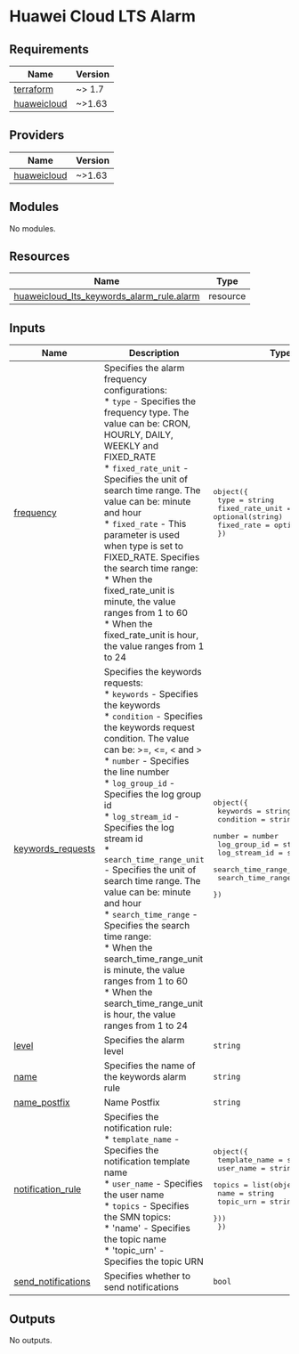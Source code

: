 # Huawei Cloud LTS Alarm
<!-- BEGIN_TF_DOCS -->
## Requirements

| Name | Version |
|------|---------|
| <a name="requirement_terraform"></a> [terraform](#requirement\_terraform) | ~> 1.7 |
| <a name="requirement_huaweicloud"></a> [huaweicloud](#requirement\_huaweicloud) | ~>1.63 |

## Providers

| Name | Version |
|------|---------|
| <a name="provider_huaweicloud"></a> [huaweicloud](#provider\_huaweicloud) | ~>1.63 |

## Modules

No modules.

## Resources

| Name | Type |
|------|------|
| [huaweicloud_lts_keywords_alarm_rule.alarm](https://registry.terraform.io/providers/huaweicloud/huaweicloud/latest/docs/resources/lts_keywords_alarm_rule) | resource |

## Inputs

| Name | Description | Type | Default | Required |
|------|-------------|------|---------|:--------:|
| <a name="input_frequency"></a> [frequency](#input\_frequency) | Specifies the alarm frequency configurations:<br>  * `type` - Specifies the frequency type. The value can be: CRON, HOURLY, DAILY, WEEKLY and FIXED\_RATE<br>  * `fixed_rate_unit` - Specifies the unit of search time range. The value can be: minute and hour<br>  * `fixed_rate` - This parameter is used when type is set to FIXED\_RATE. Specifies the search time range:<br>    * When the fixed\_rate\_unit is minute, the value ranges from 1 to 60<br>    * When the fixed\_rate\_unit is hour, the value ranges from 1 to 24 | <pre>object({<br>    type            = string<br>    fixed_rate_unit = optional(string)<br>    fixed_rate      = optional(number)<br>  })</pre> | <pre>{<br>  "fixed_rate": 5,<br>  "fixed_rate_unit": "minute",<br>  "type": "FIXED_RATE"<br>}</pre> | no |
| <a name="input_keywords_requests"></a> [keywords\_requests](#input\_keywords\_requests) | Specifies the keywords requests:<br>  * `keywords` - Specifies the keywords<br>  * `condition` - Specifies the keywords request condition. The value can be: >=, <=, < and ><br>  * `number` - Specifies the line number<br>  * `log_group_id` - Specifies the log group id<br>  * `log_stream_id` - Specifies the log stream id<br>  * `search_time_range_unit` - Specifies the unit of search time range. The value can be: minute and hour<br>  * `search_time_range` - Specifies the search time range:<br>    * When the search\_time\_range\_unit is minute, the value ranges from 1 to 60<br>    * When the search\_time\_range\_unit is hour, the value ranges from 1 to 24 | <pre>object({<br>    keywords               = string<br>    condition              = string<br>    number                 = number<br>    log_group_id           = string<br>    log_stream_id          = string<br>    search_time_range_unit = string<br>    search_time_range      = number<br>  })</pre> | n/a | yes |
| <a name="input_level"></a> [level](#input\_level) | Specifies the alarm level | `string` | `"INFO"` | no |
| <a name="input_name"></a> [name](#input\_name) | Specifies the name of the keywords alarm rule | `string` | n/a | yes |
| <a name="input_name_postfix"></a> [name\_postfix](#input\_name\_postfix) | Name Postfix | `string` | `null` | no |
| <a name="input_notification_rule"></a> [notification\_rule](#input\_notification\_rule) | Specifies the notification rule:<br>  * `template_name` - Specifies the notification template name<br>  * `user_name` - Specifies the user name<br>  * `topics` - Specifies the SMN topics:<br>    * 'name' - Specifies the topic name<br>    * 'topic\_urn' - Specifies the topic URN | <pre>object({<br>    template_name = string<br>    user_name     = string<br>    topics = list(object({<br>      name      = string<br>      topic_urn = string<br>    }))<br>  })</pre> | n/a | yes |
| <a name="input_send_notifications"></a> [send\_notifications](#input\_send\_notifications) | Specifies whether to send notifications | `bool` | `true` | no |

## Outputs

No outputs.
<!-- END_TF_DOCS -->